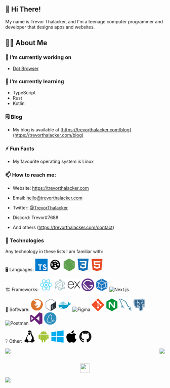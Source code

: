 ## :wave: Hi There!

My name is Trevor Thalacker, and I'm a teenage computer programmer and developer that designs apps and websites.

## :man_technologist: About Me

### :telescope: I’m currently working on

- [Dot Browser](https://github.com/dothq)

### :seedling: I’m currently learning

- TypeScript
- Rust
- Kotlin

### :spiral_notepad: Blog

- My blog is available at [https://trevorthalacker.com/blog](https://trevorthalacker.com/blog)

### :zap: Fun Facts

- My favourite operating system is Linux

### :mailbox: How to reach me:

- Website: https://trevorthalacker.com

- Email: [hello@trevorthalacker.com](mailto:hello@trevorthalacker.com)

- Twitter: [@TrevorThalacker](https://twitter.com/trevorthalacker)

- Discord: Trevor#7688

- And others (https://trevorthalacker.com/contact)

### :star2: Technologies

Any technology in these lists I am familiar with:

:desktop_computer: Languages:
<span></span>
<img src="https://raw.githubusercontent.com/devicons/devicon/master/icons/typescript/typescript-plain.svg" alt="Typescript" width="40" height="40"/>
<img src="https://raw.githubusercontent.com/devicons/devicon/master/icons/rust/rust-plain.svg" alt="Rust" width="40" height="40"/>
<img src="https://raw.githubusercontent.com/devicons/devicon/master/icons/nodejs/nodejs-plain.svg" alt="Node.js" width="40" height="40"/>
<img src="https://raw.githubusercontent.com/devicons/devicon/master/icons/css3/css3-plain.svg" alt="CSS" width="40" height="40"/>
<img src="https://raw.githubusercontent.com/devicons/devicon/master/icons/html5/html5-plain.svg" alt="HTML" width="40" height="40"/>

:building_construction: Frameworks:
<span></span>
<img src="https://raw.githubusercontent.com/devicons/devicon/master/icons/react/react-original.svg" alt="React" width="40" height="40"/>
<img src="https://raw.githubusercontent.com/devicons/devicon/master/icons/electron/electron-original.svg" alt="Electron" width="40" height="40"/>
<img src="https://raw.githubusercontent.com/devicons/devicon/master/icons/express/express-original.svg" alt="Express" width="40" height="40"/>
<img src="https://raw.githubusercontent.com/devicons/devicon/master/icons/gatsby/gatsby-plain.svg" alt="Gatsby" width="40" height="40"/>
<img src="https://raw.githubusercontent.com/devicons/devicon/master/icons/webpack/webpack-plain.svg" alt="Rust" width="40" height="40"/>
<img src="https://cdn.worldvectorlogo.com/logos/nextjs-3.svg" alt="Next.js" width="40" height="40"/>

:floppy_disk: Software:
<img src="https://raw.githubusercontent.com/devicons/devicon/master/icons/firefox/firefox-plain.svg" alt="Firefox" width="40" height="40"/>
<img src="https://raw.githubusercontent.com/devicons/devicon/master/icons/bash/bash-plain.svg" alt="Bash" width="40" height="40"/>
<img src="https://raw.githubusercontent.com/devicons/devicon/master/icons/docker/docker-plain.svg" alt="Docker" width="40" height="40"/>
<img src="https://www.vectorlogo.zone/logos/figma/figma-icon.svg" alt="Figma" width="40" height="40"/>
<img src="https://raw.githubusercontent.com/devicons/devicon/master/icons/git/git-plain.svg" alt="Git" width="40" height="40"/>
<img src="https://raw.githubusercontent.com/devicons/devicon/master/icons/nginx/nginx-original.svg" alt="NGINX" width="40" height="40"/>
<img src="https://raw.githubusercontent.com/devicons/devicon/master/icons/mysql/mysql-plain.svg" alt="MySQL" width="40" height="40"/>
<img src="https://raw.githubusercontent.com/devicons/devicon/master/icons/postgresql/postgresql-plain.svg" alt="PostgreSQL" width="40" height="40"/>
<img src="https://www.vectorlogo.zone/logos/getpostman/getpostman-icon.svg" alt="Postman" width="40" height="40"/>
<img src="https://raw.githubusercontent.com/devicons/devicon/master/icons/visualstudio/visualstudio-plain.svg" alt="Visual Studio Code" width="40" height="40"/>
<img src="https://raw.githubusercontent.com/devicons/devicon/master/icons/yarn/yarn-original.svg" alt="Yarn" width="40" height="40"/>

:grey_question: Other:
<img src="https://raw.githubusercontent.com/devicons/devicon/master/icons/linux/linux-plain.svg" alt="Linux" width="40" height="40"/>
<img src="https://raw.githubusercontent.com/devicons/devicon/master/icons/android/android-plain.svg" alt="Android" width="40" height="40"/>
<img src="https://raw.githubusercontent.com/devicons/devicon/master/icons/windows8/windows8-original.svg" alt="Windows" width="40" height="40"/>
<img src="https://raw.githubusercontent.com/devicons/devicon/master/icons/apple/apple-original.svg" alt="Apple" width="40" height="40"/>
<img src="https://raw.githubusercontent.com/devicons/devicon/master/icons/github/github-original.svg" alt="Github" width="40" height="40"/>

<div style="display:flex;flex-direction:row;justify-content:space-between;text-align:center;align-items:center;" align="center">
  <img align="center" src="https://github-readme-stats.vercel.app/api/top-langs/?username=trevorthalacker&layout=compact" />
  <img align="center" src="https://github-readme-stats.vercel.app/api?username=trevorthalacker&show_icons=true&layout=compact" />
</div>
<br />
<p align="center">
    <a href="https://twitter.com/trevorthalacker" target="blank"><img align="center" src="https://camo.githubusercontent.com/cb9b6c05fc94e6516fec43f34bedd5549f50962b0a90d38021bf14279ff8a382/68747470733a2f2f692e696d6775722e636f6d2f687a31773279592e706e67" height="30" width="30" /></a>
</p>

<img src="https://raw.githubusercontent.com/trevorthalacker/trevorthalacker/main/images/wave.svg" >
